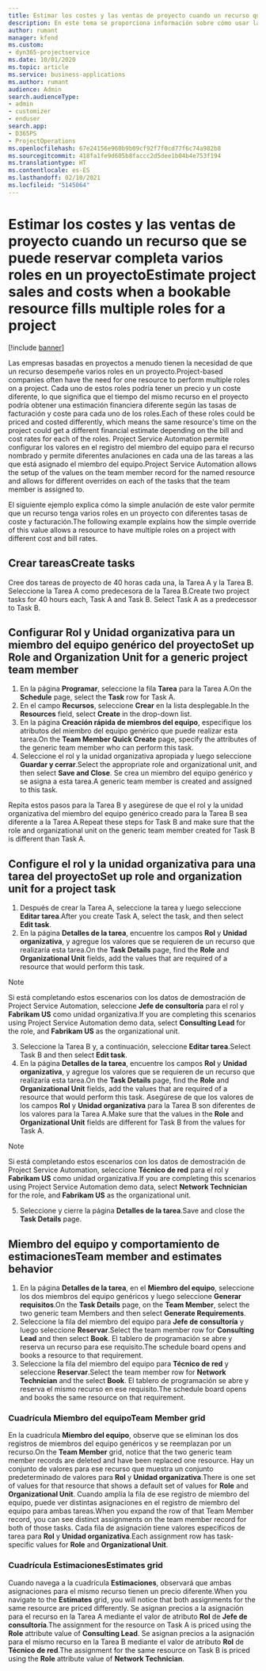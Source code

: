 ```yaml
---
title: Estimar los costes y las ventas de proyecto cuando un recurso que se puede reservar completa varios roles en un proyecto
description: En este tema se proporciona información sobre cómo usar las dimensiones de precios a fin de respaldar los precios y costes para un recurso que desempeñe varios roles en un proyecto.
author: rumant
manager: kfend
ms.custom:
- dyn365-projectservice
ms.date: 10/01/2020
ms.topic: article
ms.service: business-applications
ms.author: rumant
audience: Admin
search.audienceType:
- admin
- customizer
- enduser
search.app:
- D365PS
- ProjectOperations
ms.openlocfilehash: 67e24156e960b9b09cf92f7f0cd77f6c74a982b8
ms.sourcegitcommit: 418fa1fe9d605b8faccc2d5dee1b04b4e753f194
ms.translationtype: HT
ms.contentlocale: es-ES
ms.lasthandoff: 02/10/2021
ms.locfileid: "5145064"
---
```

# <a name="estimate-project-sales-and-costs-when-a-bookable-resource-fills-multiple-roles-for-a-project"></a><span data-ttu-id="7baf7-103">Estimar los costes y las ventas de proyecto cuando un recurso que se puede reservar completa varios roles en un proyecto</span><span class="sxs-lookup"><span data-stu-id="7baf7-103">Estimate project sales and costs when a bookable resource fills multiple roles for a project</span></span> 

[!include [banner](../includes/psa-now-project-operations.md)]

<span data-ttu-id="7baf7-104">Las empresas basadas en proyectos a menudo tienen la necesidad de que un recurso desempeñe varios roles en un proyecto.</span><span class="sxs-lookup"><span data-stu-id="7baf7-104">Project-based companies often have the need for one resource to perform multiple roles on a project.</span></span> <span data-ttu-id="7baf7-105">Cada uno de estos roles podría tener un precio y un coste diferente, lo que significa que el tiempo del mismo recurso en el proyecto podría obtener una estimación financiera diferente según las tasas de facturación y coste para cada uno de los roles.</span><span class="sxs-lookup"><span data-stu-id="7baf7-105">Each of these roles could be priced and costed differently, which means the same resource's time on the project could get a different financial estimate depending on the bill and cost rates for each of the roles.</span></span> <span data-ttu-id="7baf7-106">Project Service Automation permite configurar los valores en el registro del miembro del equipo para el recurso nombrado y permite diferentes anulaciones en cada una de las tareas a las que está asignado el miembro del equipo.</span><span class="sxs-lookup"><span data-stu-id="7baf7-106">Project Service Automation allows the setup of the values on the team member record for the named resource and allows for different overrides on each of the tasks that the team member is assigned to.</span></span>

<span data-ttu-id="7baf7-107">El siguiente ejemplo explica cómo la simple anulación de este valor permite que un recurso tenga varios roles en un proyecto con diferentes tasas de coste y facturación.</span><span class="sxs-lookup"><span data-stu-id="7baf7-107">The following example  explains how the simple override of this value allows a resource to have multiple roles on a project with different cost and bill rates.</span></span>

## <a name="create-tasks"></a><span data-ttu-id="7baf7-108">Crear tareas</span><span class="sxs-lookup"><span data-stu-id="7baf7-108">Create tasks</span></span>
<span data-ttu-id="7baf7-109">Cree dos tareas de proyecto de 40 horas cada una, la Tarea A y la Tarea B. Seleccione la Tarea A como predecesora de la Tarea B.</span><span class="sxs-lookup"><span data-stu-id="7baf7-109">Create two project tasks for 40 hours each, Task A and Task B. Select Task A as a predecessor to Task B.</span></span>

## <a name="set-up-role-and-organization-unit-for-a-generic-project-team-member"></a><span data-ttu-id="7baf7-110">Configurar Rol y Unidad organizativa para un miembro del equipo genérico del proyecto</span><span class="sxs-lookup"><span data-stu-id="7baf7-110">Set up Role and Organization Unit for a generic project team member</span></span>

1. <span data-ttu-id="7baf7-111">En la página **Programar**, seleccione la fila **Tarea** para la Tarea A.</span><span class="sxs-lookup"><span data-stu-id="7baf7-111">On the **Schedule** page, select the **Task** row for Task A.</span></span> 
2. <span data-ttu-id="7baf7-112">En el campo **Recursos**, seleccione **Crear** en la lista desplegable.</span><span class="sxs-lookup"><span data-stu-id="7baf7-112">In the **Resources** field, select **Create** in the drop-down list.</span></span>
3. <span data-ttu-id="7baf7-113">En la página **Creación rápida de miembros del equipo**, especifique los atributos del miembro del equipo genérico que puede realizar esta tarea.</span><span class="sxs-lookup"><span data-stu-id="7baf7-113">On the **Team Member Quick Create** page, specify the attributes of the generic team member who can perform this task.</span></span>
4. <span data-ttu-id="7baf7-114">Seleccione el rol y la unidad organizativa apropiada y luego seleccione **Guardar y cerrar**.</span><span class="sxs-lookup"><span data-stu-id="7baf7-114">Select the appropriate role and organizational unit, and then select **Save and Close**.</span></span> <span data-ttu-id="7baf7-115">Se crea un miembro del equipo genérico y se asigna a esta tarea.</span><span class="sxs-lookup"><span data-stu-id="7baf7-115">A generic team member is created and assigned to this task.</span></span> 

<span data-ttu-id="7baf7-116">Repita estos pasos para la Tarea B y asegúrese de que el rol y la unidad organizativa del miembro del equipo genérico creado para la Tarea B sea diferente a la Tarea A.</span><span class="sxs-lookup"><span data-stu-id="7baf7-116">Repeat these steps for Task B and make sure that the role and organizational unit on the generic team member created for Task B is different than Task A.</span></span> 

## <a name="set-up-role-and-organization-unit-for-a-project-task"></a><span data-ttu-id="7baf7-117">Configure el rol y la unidad organizativa para una tarea del proyecto</span><span class="sxs-lookup"><span data-stu-id="7baf7-117">Set up role and organization unit for a project task</span></span>

1. <span data-ttu-id="7baf7-118">Después de crear la Tarea A, seleccione la tarea y luego seleccione **Editar tarea**.</span><span class="sxs-lookup"><span data-stu-id="7baf7-118">After you create Task A, select the task, and then select **Edit task**.</span></span>
2. <span data-ttu-id="7baf7-119">En la página **Detalles de la tarea**, encuentre los campos **Rol** y **Unidad organizativa**, y agregue los valores que se requieren de un recurso que realizaría esta tarea.</span><span class="sxs-lookup"><span data-stu-id="7baf7-119">On the **Task Details** page, find the **Role** and **Organizational Unit** fields, add the values that are required of a resource that would perform this task.</span></span> 

  > [!NOTE]
  > <span data-ttu-id="7baf7-120">Si está completando estos escenarios con los datos de demostración de Project Service Automation, seleccione **Jefe de consultoría** para el rol y **Fabrikam US** como unidad organizativa.</span><span class="sxs-lookup"><span data-stu-id="7baf7-120">If you are completing this scenarios using Project Service Automation demo data, select **Consulting Lead** for the role, and **Fabrikam US** as the organizational unit.</span></span>

3. <span data-ttu-id="7baf7-121">Seleccione la Tarea B y, a continuación, seleccione **Editar tarea**.</span><span class="sxs-lookup"><span data-stu-id="7baf7-121">Select Task B and then select **Edit task**.</span></span>
4. <span data-ttu-id="7baf7-122">En la página **Detalles de la tarea**, encuentre los campos **Rol** y **Unidad organizativa**, y agregue los valores que se requieren de un recurso que realizaría esta tarea.</span><span class="sxs-lookup"><span data-stu-id="7baf7-122">On the **Task Details** page, find the **Role** and **Organizational Unit** fields, add the values that are required of a resource that would perform this task.</span></span> <span data-ttu-id="7baf7-123">Asegúrese de que los valores de los campos **Rol** y **Unidad organizativa** para la Tarea B son diferentes de los valores para la Tarea A.</span><span class="sxs-lookup"><span data-stu-id="7baf7-123">Make sure that the values in the **Role** and **Organizational Unit** fields are different for Task B from the values for Task A.</span></span> 

  > [!NOTE]
  > <span data-ttu-id="7baf7-124">Si está completando estos escenarios con los datos de demostración de Project Service Automation, seleccione **Técnico de red** para el rol y **Fabrikam US** como unidad organizativa.</span><span class="sxs-lookup"><span data-stu-id="7baf7-124">If you are completing this scenarios using Project Service Automation demo data, select **Network Technician** for the role, and **Fabrikam US** as the organizational unit.</span></span>

5. <span data-ttu-id="7baf7-125">Seleccione y cierre la página **Detalles de la tarea**.</span><span class="sxs-lookup"><span data-stu-id="7baf7-125">Save and close the **Task Details** page.</span></span> 

## <a name="team-member-and-estimates-behavior"></a><span data-ttu-id="7baf7-126">Miembro del equipo y comportamiento de estimaciones</span><span class="sxs-lookup"><span data-stu-id="7baf7-126">Team member and estimates behavior</span></span> 

1. <span data-ttu-id="7baf7-127">En la página **Detalles de la tarea**, en el **Miembro del equipo**, seleccione los dos miembros del equipo genéricos y luego seleccione **Generar requisitos**.</span><span class="sxs-lookup"><span data-stu-id="7baf7-127">On the **Task Details** page, on the **Team Member**, select the two generic team Members and then select **Generate Requirements**.</span></span> 
2. <span data-ttu-id="7baf7-128">Seleccione la fila del miembro del equipo para **Jefe de consultoría** y luego seleccione **Reservar**.</span><span class="sxs-lookup"><span data-stu-id="7baf7-128">Select the team member row for **Consulting Lead** and then select **Book**.</span></span> <span data-ttu-id="7baf7-129">El tablero de programación se abre y reserva un recurso para ese requisito.</span><span class="sxs-lookup"><span data-stu-id="7baf7-129">The schedule board opens and books a resource to that requirement.</span></span>
3. <span data-ttu-id="7baf7-130">Seleccione la fila del miembro del equipo para **Técnico de red** y seleccione **Reservar**.</span><span class="sxs-lookup"><span data-stu-id="7baf7-130">Select the team member row for **Network Technician** and the select **Book**.</span></span> <span data-ttu-id="7baf7-131">El tablero de programación se abre y reserva el mismo recurso en ese requisito.</span><span class="sxs-lookup"><span data-stu-id="7baf7-131">The schedule board opens and books the same resource on that requirement.</span></span>

### <a name="team-member-grid"></a><span data-ttu-id="7baf7-132">Cuadrícula Miembro del equipo</span><span class="sxs-lookup"><span data-stu-id="7baf7-132">Team Member grid</span></span> 
<span data-ttu-id="7baf7-133">En la cuadrícula **Miembro del equipo**, observe que se eliminan los dos registros de miembros del equipo genéricos y se reemplazan por un recurso.</span><span class="sxs-lookup"><span data-stu-id="7baf7-133">On the **Team Member** grid, notice that the two generic team member records are deleted and have been replaced one resource.</span></span> <span data-ttu-id="7baf7-134">Hay un conjunto de valores para ese recurso que muestra un conjunto predeterminado de valores para **Rol** y **Unidad organizativa**.</span><span class="sxs-lookup"><span data-stu-id="7baf7-134">There is one set of values for that resource that shows a default set of values for **Role** and **Organizational Unit**.</span></span>
<span data-ttu-id="7baf7-135">Cuando amplía la fila de ese registro de miembro del equipo, puede ver distintas asignaciones en el registro de miembro del equipo para ambas tareas.</span><span class="sxs-lookup"><span data-stu-id="7baf7-135">When you expand the row of that Team Member record, you can see distinct assignments on the team member record for both of those tasks.</span></span> <span data-ttu-id="7baf7-136">Cada fila de asignación tiene valores específicos de tarea para **Rol** y **Unidad organizativa**.</span><span class="sxs-lookup"><span data-stu-id="7baf7-136">Each assignment row has task-specific values for **Role** and **Organizational Unit**.</span></span> 

### <a name="estimates-grid"></a><span data-ttu-id="7baf7-137">Cuadrícula Estimaciones</span><span class="sxs-lookup"><span data-stu-id="7baf7-137">Estimates grid</span></span> 
<span data-ttu-id="7baf7-138">Cuando navega a la cuadrícula **Estimaciones**, observará que ambas asignaciones para el mismo recurso tienen un precio diferente.</span><span class="sxs-lookup"><span data-stu-id="7baf7-138">When you navigate to the **Estimates** grid, you will notice that both assignments for the same resource are priced differently.</span></span>
<span data-ttu-id="7baf7-139">Se asignan precios a la asignación para el recurso en la Tarea A mediante el valor de atributo **Rol** de **Jefe de consultoría**.</span><span class="sxs-lookup"><span data-stu-id="7baf7-139">The assignment for the resource on Task A is priced using the **Role** attribute value of **Consulting Lead**.</span></span> <span data-ttu-id="7baf7-140">Se asignan precios a la asignación para el mismo recurso en la Tarea B mediante el valor de atributo **Rol** de **Técnico de red**.</span><span class="sxs-lookup"><span data-stu-id="7baf7-140">The assignment for the same resource on Task B is priced using the **Role** attribute value of **Network Technician**.</span></span>

